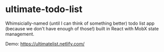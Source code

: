 # ultimate-todo-list

Whimsicially-named (until I can think of something better) todo list app (because we don't have enough of those!) built in React with MobX state management.

Demo: https://ultimatelist.netlify.com/
